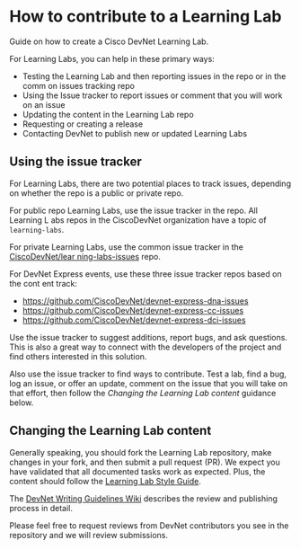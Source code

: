 # How to contribute to a Learning Lab

Guide on how to create a Cisco DevNet Learning Lab.

For Learning Labs, you can help in these primary ways:
 - Testing the Learning Lab and then reporting issues in the repo or in the comm
on issues tracking repo
 - Using the Issue tracker to report issues or comment that you will work on an
issue
 - Updating the content in the Learning Lab repo
 - Requesting or creating a release
 - Contacting DevNet to publish new or updated Learning Labs

## Using the issue tracker

For Learning Labs, there are two potential places to track issues, depending on
whether the repo is a public or private repo.

For public repo Learning Labs, use the issue tracker in the repo. All Learning L
abs repos in the CiscoDevNet organization have a topic of `learning-labs`.

For private Learning Labs, use the common issue tracker in the [CiscoDevNet/lear
ning-labs-issues](https://github.com/CiscoDevNet/learning-labs-issues) repo.

For DevNet Express events, use these three issue tracker repos based on the cont
ent track:
* https://github.com/CiscoDevNet/devnet-express-dna-issues
* https://github.com/CiscoDevNet/devnet-express-cc-issues
* https://github.com/CiscoDevNet/devnet-express-dci-issues

Use the issue tracker to suggest additions, report bugs, and ask questions.
This is also a great way to connect with the developers of the project and find others interested in this solution.

Also use the issue tracker to find ways to contribute. Test a lab, find a bug,
log an issue, or offer an update, comment on the issue that you will take on
that effort, then follow the _Changing the Learning Lab content_ guidance below.

## Changing the Learning Lab content

Generally speaking, you should fork the Learning Lab repository, make changes in
your fork, and then submit a pull request (PR). We expect you have validated that all documented tasks work as expected. Plus, the content
should follow the [Learning Lab Style Guide](https://github.com/CiscoDevNet/devnet-writing-guidelines/wiki/Lab-Style-Guide).

The [DevNet Writing Guidelines Wiki](https://github.com/CiscoDevNet/devnet-writing-guidelines/wiki)
describes the review and publishing process in detail.

Please feel free to request reviews from DevNet contributors you see in the repository and we will review submissions.
